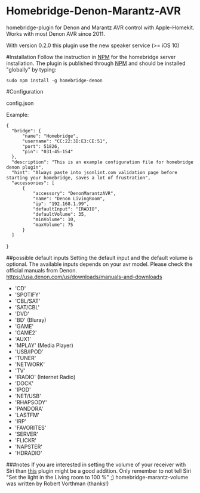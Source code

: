 # Homebridge-Denon-Marantz-AVR
homebridge-plugin for Denon and Marantz AVR control with Apple-Homekit. Works with most Denon AVR since 2011.

With version 0.2.0 this plugin use the new speaker service (>= iOS  10)

#Installation
Follow the instruction in [NPM](https://www.npmjs.com/package/homebridge) for the homebridge server installation. The plugin is published through [NPM](https://www.npmjs.com/package/homebridge-denon) and should be installed "globally" by typing:

    sudo npm install -g homebridge-denon

#Configuration

config.json

Example:

    {
      "bridge": {
          "name": "Homebridge",
          "username": "CC:22:3D:E3:CE:51",
          "port": 51826,
          "pin": "031-45-154"
      },
      "description": "This is an example configuration file for homebridge denon plugin",
      "hint": "Always paste into jsonlint.com validation page before starting your homebridge, saves a lot of frustration",
      "accessories": [
          {
              "accessory": "DenonMarantzAVR",
              "name": "Denon LivingRoom",
              "ip": "192.168.1.99",
              "defaultInput": "IRADIO",
              "defaultVolume": 35,
              "minVolume": 10,
              "maxVolume": 75
          }
      ]
  }

##possible default inputs
Setting the default input and the default volume is optional. The available inputs depends on your avr model. Please check the official manuals from Denon. https://usa.denon.com/us/downloads/manuals-and-downloads

- 'CD'
- 'SPOTIFY'
- 'CBL/SAT'
- 'SAT/CBL'
- 'DVD'
- 'BD' (Bluray)
- 'GAME'
- 'GAME2'
- 'AUX1'
- 'MPLAY' (Media Player)
- 'USB/IPOD'
- 'TUNER'
- 'NETWORK'
- 'TV'
- 'IRADIO' (Internet Radio)
- 'DOCK'
- 'IPOD'
- 'NET/USB'
- 'RHAPSODY'
- 'PANDORA'
- 'LASTFM'
- 'IRP'
- 'FAVORITES'
- 'SERVER'
- 'FLICKR'
- 'NAPSTER'
- 'HDRADIO'


###notes
If you are interested in setting the volume of your receiver with Siri than [this](https://github.com/robertvorthman/homebridge-marantz-volume) plugin might be a good addition. Only remember to not tell Siri "Set the light in the Living room to 100 %" ;)
homebridge-marantz-volume was written by Robert Vorthman (thanks!)

